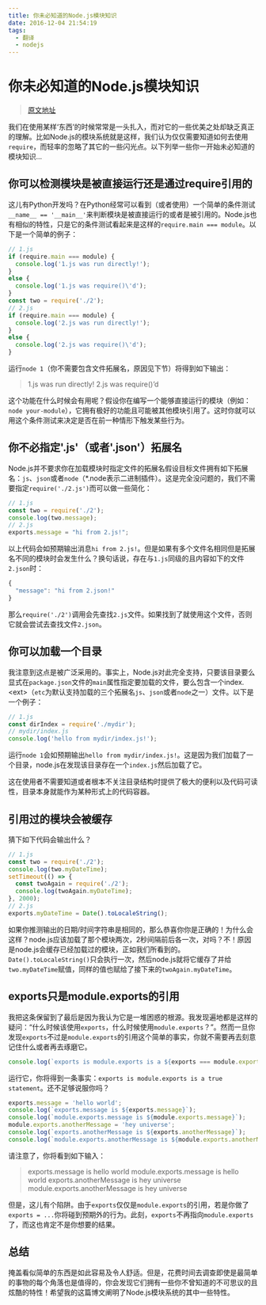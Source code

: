 ```yaml
---
title: 你未必知道的Node.js模块知识
date: 2016-12-04 21:54:19
tags:
  - 翻译
  - nodejs
---
```


# 你未必知道的Node.js模块知识

> [原文地址](https://medium.com/@trstringer/things-you-may-not-have-known-about-node-js-modules-6ef926e4f4ff#.x243o93tj)

我们在使用某样‘东西’的时候常常是一头扎入，而对它的一些优美之处却缺乏真正的理解。比如Node.js的模块系统就是这样，我们认为仅仅需要知道如何去使用`require`，而轻率的忽略了其它的一些闪光点。以下列举一些你一开始未必知道的模块知识...

## 你可以检测模块是被直接运行还是通过require引用的

这儿有Python开发吗？在Python经常可以看到（或者使用）一个简单的条件测试`__name__ == '__main__'`来判断模块是被直接运行的或者是被引用的。Node.js也有相似的特性，只是它的条件测试看起来是这样的`require.main === module`。以下是一个简单的例子：

``` js
// 1.js
if (require.main === module) {
  console.log('1.js was run directly!');
}
else {
  console.log('1.js was require()\'d');
}
const two = require('./2');
// 2.js
if (require.main === module) {
  console.log('2.js was run directly!');
}
else {
  console.log('2.js was require()\'d');
}
```

运行`node 1`（你不需要包含文件拓展名，原因见下节）将得到如下输出：

> 1.js was run directly!
> 2.js was require()’d

这个功能在什么时候会有用呢？假设你在编写一个能够直接运行的模块（例如：`node your-module`），它拥有极好的功能且可能被其他模块引用了。这时你就可以用这个条件测试来决定是否在前一种情形下触发某些行为。

## 你不必指定'.js'（或者'.json'）拓展名

Node.js并不要求你在加载模块时指定文件的拓展名假设目标文件拥有如下拓展名：`js`、`json`或者`node`（*.node表示二进制插件）。这是完全没问题的，我们不需要指定`require('./2.js')`而可以做一些简化：

``` js
// 1.js
const two = require('./2');
console.log(two.message);
// 2.js
exports.message = "hi from 2.js!";
```

以上代码会如预期输出消息`hi from 2.js!`。但是如果有多个文件名相同但是拓展名不同的模块时会发生什么？换句话说，存在与`1.js`同级的且内容如下的文件`2.json`时：

``` js
{
  "message": "hi from 2.json!"
}
```

那么`require('./2')`调用会先查找`2.js`文件。如果找到了就使用这个文件，否则它就会尝试去查找文件`2.json`。

## 你可以加载一个目录

我注意到这点是被广泛采用的。事实上，Node.js对此完全支持，只要该目录要么显式在`package.json`文件的`main`属性指定要加载的文件，要么包含一个index.\<ext\>（`etc`为默认支持加载的三个拓展名`js`、`json`或者`node`之一）文件。以下是一个例子：

``` js
// 1.js
const dirIndex = require('./mydir');
// mydir/index.js
console.log('hello from mydir/index.js!');
```

运行`node 1`会如预期输出`hello from mydir/index.js!`。这是因为我们加载了一个目录，node.js在发现该目录存在一个`index.js`然后加载了它。

这在使用者不需要知道或者根本不关注目录结构时提供了极大的便利以及代码可读性，目录本身就能作为某种形式上的代码容器。

## 引用过的模块会被缓存

猜下如下代码会输出什么？

``` js
// 1.js
const two = require('./2');
console.log(two.myDateTime);
setTimeout(() => {
  const twoAgain = require('./2');
  console.log(twoAgain.myDateTime);
}, 2000);
// 2.js
exports.myDateTime = Date().toLocaleString();
```

如果你推测输出的日期/时间字符串是相同的，那么恭喜你你是正确的！为什么会这样？node.js应该加载了那个模块两次，2秒间隔前后各一次，对吗？不！原因是node.js会缓存已经加载过的模块，正如我们所看到的。`Date().toLocaleString()`只会执行一次，然后node.js就将它缓存了并给`two.myDateTime`赋值，同样的值也赋给了接下来的`twoAgain.myDateTime`。

## exports只是module.exports的引用

我把这条保留到了最后是因为我认为它是一堆困惑的根源。我发现遍地都是这样的疑问：“什么时候该使用`exports`，什么时候使用`module.exports`？”。然而一旦你发现`exports`不过是`module.exports`的引用这个简单的事实，你就不需要再去刻意记住什么或者再去琢磨它。

``` js
console.log(`exports is module.exports is a ${exports === module.exports} statement`);
```

运行它，你将得到一条事实：`exports is module.exports is a true statement`。还不足够说服你吗？

``` js
exports.message = 'hello world';
console.log(`exports.message is ${exports.message}`);
console.log(`module.exports.message is ${module.exports.message}`);
module.exports.anotherMessage = 'hey universe';
console.log(`exports.anotherMessage is ${exports.anotherMessage}`);
console.log(`module.exports.anotherMessage is ${module.exports.anotherMessage}`);
```

请注意了，你将看到如下输入：

> exports.message is hello world
> module.exports.message is hello world
> exports.anotherMessage is hey universe
> module.exports.anotherMessage is hey universe

但是，这儿有个陷阱。由于`exports`仅仅是`module.exports`的引用，若是你做了`exports = ...`你将碰到预期外的行为。此刻，`exports`不再指向`module.exports`了，而这也肯定不是你想要的结果。

## 总结

掩盖看似简单的东西是如此容易及令人舒适。但是，花费时间去调查即使是最简单的事物的每个角落也是值得的，你会发现它们拥有一些你不曾知道的不可思议的且炫酷的特性！希望我的这篇博文阐明了Node.js模块系统的其中一些特性。